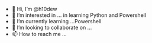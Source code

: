 - 👋 Hi, I’m @h10dew
- 👀 I’m interested in ... in learning Python and Powershell
- 🌱 I’m currently learning ...Powershell
- 💞️ I’m looking to collaborate on ...
- 📫 How to reach me ...

<!---
h10dew/h10dew is a ✨ special ✨ repository because its `README.md` (this file) appears on your GitHub profile.
You can click the Preview link to take a look at your changes.
--->
